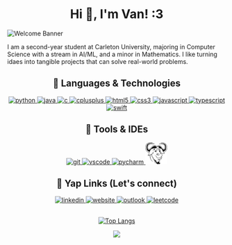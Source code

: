 <div align="center">

# Hi 🫶, I'm Van! :3

<div align="left">

<img src="https://readme-typing-svg.herokuapp.com/?lines=Thank+You+for+Visiting!;CS+Student+@+Carleton+University;I+love+coding!&color=%2339FF14&font=Inter" alt="Welcome Banner" style="margin-bottom:-18px;"/>

I am a second-year student at Carleton University, majoring in Computer Science with a stream in AI/ML, and a minor in Mathematics. I like turning idaes into tangible projects that can solve real-world problems.
</div>

## 🥵 Languages & Technologies

<div align="center">
<!-- Python -->
<a href="https://www.python.org/" target="_blank" rel="noreferrer">
  <img src="https://cdn.jsdelivr.net/gh/devicons/devicon/icons/python/python-original.svg" alt="python" width="50" height="50"/>
</a>
<!-- Java -->
<a href="https://www.java.com/" target="_blank" rel="noreferrer">
  <img src="https://cdn.jsdelivr.net/gh/devicons/devicon/icons/java/java-original.svg" alt="java" width="50" height="50"/>
</a>
<!-- C -->
<a href="https://en.wikipedia.org/wiki/C_(programming_language)" target="_blank" rel="noreferrer">
  <img src="https://cdn.jsdelivr.net/gh/devicons/devicon/icons/c/c-original.svg" alt="c" width="50" height="50"/>
</a>
<!-- C++ -->
<a href="https://isocpp.org/" target="_blank" rel="noreferrer">
  <img src="https://cdn.jsdelivr.net/gh/devicons/devicon/icons/cplusplus/cplusplus-original.svg" alt="cplusplus" width="50" height="50"/>
</a>
<!-- HTML5 -->
<a href="https://developer.mozilla.org/en-US/docs/Web/HTML" target="_blank" rel="noreferrer">
  <img src="https://cdn.jsdelivr.net/gh/devicons/devicon/icons/html5/html5-original.svg" alt="html5" width="50" height="50"/>
</a>
<!-- CSS3 -->
<a href="https://developer.mozilla.org/en-US/docs/Web/CSS" target="_blank" rel="noreferrer">
  <img src="https://cdn.jsdelivr.net/gh/devicons/devicon/icons/css3/css3-original.svg" alt="css3" width="50" height="50"/>
</a>
<!-- JavaScript -->
<a href="https://developer.mozilla.org/en-US/docs/Web/JavaScript" target="_blank" rel="noreferrer">
  <img src="https://cdn.jsdelivr.net/gh/devicons/devicon/icons/javascript/javascript-original.svg" alt="javascript" width="50" height="50"/>
</a>
<!-- TypeScript -->
<a href="https://www.typescriptlang.org/" target="_blank" rel="noreferrer">
  <img src="https://cdn.jsdelivr.net/gh/devicons/devicon/icons/typescript/typescript-original.svg" alt="typescript" width="50" height="50"/>
</a>
<!-- Swift -->
<a href="https://swift.org/" target="_blank" rel="noreferrer">
  <img src="https://cdn.jsdelivr.net/gh/devicons/devicon/icons/swift/swift-original.svg" alt="swift" width="50" height="50"/>
</a>
</div>

## 🥶 Tools & IDEs

<p align="center">
<!-- Git -->
<a href="https://git-scm.com/" target="_blank">
  <img src="https://cdn.jsdelivr.net/gh/devicons/devicon/icons/git/git-original.svg" alt="git" width="50" height="50"/>
</a>
<!-- VSCode -->
<a href="https://code.visualstudio.com/" target="_blank">
  <img src="https://cdn.jsdelivr.net/gh/devicons/devicon/icons/vscode/vscode-original.svg" alt="vscode" width="50" height="50"/>
</a>
<!-- PyCharm -->
<a href="https://www.jetbrains.com/pycharm/" target="_blank">
  <img src="https://cdn.jsdelivr.net/gh/devicons/devicon/icons/pycharm/pycharm-original.svg" alt="pycharm" width="50" height="50"/>
</a>
<!-- Makefile -->
<a href="https://www.gnu.org/software/make/manual/make.html" target="_blank">
  <img src="https://raw.githubusercontent.com/VanBaNguyen/VanBaNguyen/main/assets/makefile.jpg" width="50" height="50"/>
</a>
</p>

## 🤝 Yap Links (Let's connect)

<!-- LinkedIn -->
<a href="https://www.linkedin.com/in/VanBaNguyen/" target="_blank">
  <img src="https://cdn.jsdelivr.net/gh/devicons/devicon/icons/linkedin/linkedin-original.svg" alt="linkedin" width="50" height="50"/>
</a>
<!-- Personal Website -->
<a href="https://vannguyen.xyz/" target="_blank">
  <img src="https://img.icons8.com/color/48/000000/domain.png" alt="website" width="50" height="50"/>
</a>
<!-- Email (Outlook) -->
<a href="mailto:vannguyen5@cmail.carleton.ca">
  <img src="https://img.icons8.com/color/48/000000/microsoft-outlook-2019.png" alt="outlook" width="50" height="50"/>
</a>
<!-- LeetCode -->
<a href="https://leetcode.com/VanNgu/" target="_blank">
  <img src="https://cdn.jsdelivr.net/gh/simple-icons/simple-icons/icons/leetcode.svg" alt="leetcode" width="50" height="50"/>
</a>

<!-- Other ;) -->
<div align="center">
<br>

[![Top Langs](https://github-readme-stats.vercel.app/api/top-langs/?username=vanbanguyen&layout=donut&theme=dark)](https://github.com/anuraghazra/github-readme-stats)

![](https://komarev.com/ghpvc/?username=vanbanguyen&color=brightgreen)

</div>
</div>
